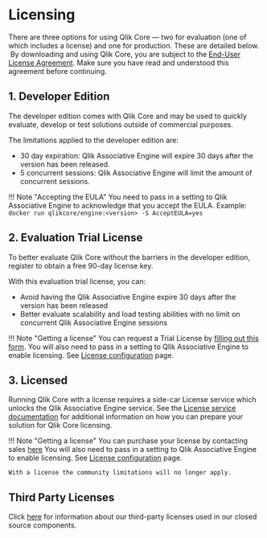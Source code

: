 # Licensing

There are three options for using Qlik Core — two for evaluation (one of which includes a license)
and one for production. These are detailed below. ​
​
By downloading and using Qlik Core, you are subject to the [End-User License Agreement](./eula.md).
Make sure you have read and understood this agreement before continuing.

## 1. Developer Edition

The developer edition comes with Qlik Core and may be used to quickly evaluate,
develop or test solutions outside of commercial purposes.

The limitations applied to the developer edition are:

* 30 day expiration: Qlik Associative Engine will expire 30 days after the version has been released.
* 5 concurrent sessions: Qlik Associative Engine will limit the amount of concurrent sessions.

!!! Note "Accepting the EULA"
    You need to pass in a setting to Qlik Associative Engine to acknowledge that
    you accept the EULA. Example: `docker run qlikcore/engine:<version> -S AcceptEULA=yes`

## 2. Evaluation Trial License

To better evaluate Qlik Core without the barriers in the developer edition, register to obtain a
free 90-day license key.

With this evaluation trial license, you can:

* Avoid having the Qlik Associative Engine expire 30 days after the version has been released
* Better evaluate scalability and load testing abilities with no limit on concurrent Qlik Associative Engine sessions

!!! Note "Getting a license"
    You can request a Trial License by [filling out this form](./license-registration.md).
    You will also need to pass in a setting to Qlik Associative Engine to enable licensing.
    See [License configuration](./services/licenses.md#configuration) page.

## 3. Licensed

Running Qlik Core with a license requires a side-car License service
which unlocks the Qlik Associative Engine service. See the
[License service documentation](./services/licenses.md) for additional information on how you can
prepare your solution for Qlik Core licensing.

!!! Note "Getting a license"
    You can purchase your license by contacting sales [here](https://www.qlik.com/us/try-or-buy/buy-now)
    You will also need to pass in a setting to Qlik Associative Engine to enable licensing.
    See [License configuration](./services/licenses.md#configuration) page.

    With a license the community limitations will no longer apply.

## Third Party Licenses

Click [here](./third-party-licenses.md) for information about our third-party licenses used in our closed source components.
